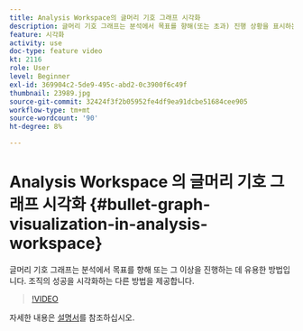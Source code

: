 ```yaml
---
title: Analysis Workspace의 글머리 기호 그래프 시각화
description: 글머리 기호 그래프는 분석에서 목표를 향해(또는 초과) 진행 상황을 표시하는 유용한 방법입니다. 조직의 성공을 시각화하는 다른 방법을 제공합니다.
feature: 시각화
activity: use
doc-type: feature video
kt: 2116
role: User
level: Beginner
exl-id: 369904c2-5de9-495c-abd2-0c3900f6c49f
thumbnail: 23989.jpg
source-git-commit: 32424f3f2b05952fe4df9ea91dcbe51684cee905
workflow-type: tm+mt
source-wordcount: '90'
ht-degree: 8%

---
```


#  Analysis Workspace  의 글머리 기호 그래프 시각화 {#bullet-graph-visualization-in-analysis-workspace}

 글머리 기호 그래프는 분석에서 목표를 향해 또는 그 이상을 진행하는 데 유용한 방법입니다. 조직의 성공을 시각화하는 다른 방법을 제공합니다.

>[!VIDEO](https://video.tv.adobe.com/v/23989/?quality=12)

자세한 내용은 [설명서](https://experienceleague.adobe.com/docs/analytics/analyze/analysis-workspace/visualizations/bullet-graph.html?lang=en)를 참조하십시오.
